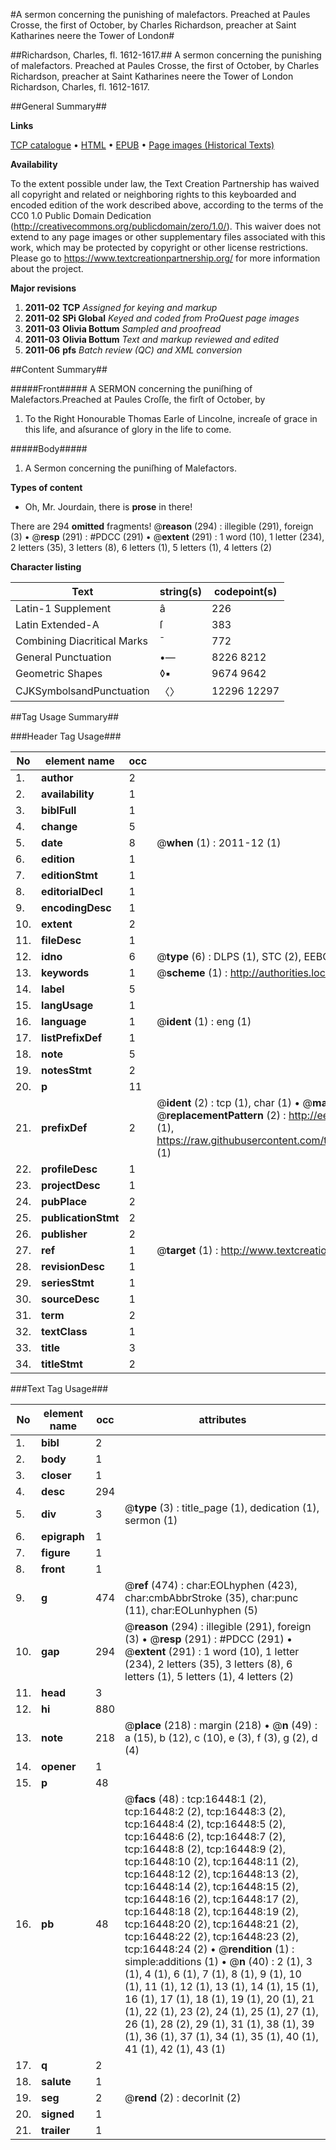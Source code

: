 #A sermon concerning the punishing of malefactors. Preached at Paules Crosse, the first of October, by Charles Richardson, preacher at Saint Katharines neere the Tower of London#

##Richardson, Charles, fl. 1612-1617.##
A sermon concerning the punishing of malefactors. Preached at Paules Crosse, the first of October, by Charles Richardson, preacher at Saint Katharines neere the Tower of London
Richardson, Charles, fl. 1612-1617.

##General Summary##

**Links**

[TCP catalogue](http://www.ota.ox.ac.uk/tcp/)  • 
[HTML](http://tei.it.ox.ac.uk/tcp/Texts-HTML/free/A10/A10739.html)  • 
[EPUB](http://tei.it.ox.ac.uk/tcp/Texts-EPUB/free/A10/A10739.epub) • 
[Page images (Historical Texts)](https://historicaltexts.jisc.ac.uk/eebo-99851184e)

**Availability**

To the extent possible under law, the Text Creation Partnership has waived all copyright and related or neighboring rights to this keyboarded and encoded edition of the work described above, according to the terms of the CC0 1.0 Public Domain Dedication (http://creativecommons.org/publicdomain/zero/1.0/). This waiver does not extend to any page images or other supplementary files associated with this work, which may be protected by copyright or other license restrictions. Please go to https://www.textcreationpartnership.org/ for more information about the project.

**Major revisions**

1. __2011-02__ __TCP__ *Assigned for keying and markup*
1. __2011-02__ __SPi Global__ *Keyed and coded from ProQuest page images*
1. __2011-03__ __Olivia Bottum__ *Sampled and proofread*
1. __2011-03__ __Olivia Bottum__ *Text and markup reviewed and edited*
1. __2011-06__ __pfs__ *Batch review (QC) and XML conversion*

##Content Summary##

#####Front#####
A SERMON concerning the puniſhing of Malefactors.Preached at Paules Croſſe, the firſt of October, by
1. To the Right Honourable Thomas Earle of Lincolne, increaſe of grace in this life, and aſsurance of glory in the life to come.

#####Body#####

1. A Sermon concerning the puniſhing of Malefactors.

**Types of content**

  * Oh, Mr. Jourdain, there is **prose** in there!

There are 294 **omitted** fragments! 
 @__reason__ (294) : illegible (291), foreign (3)  •  @__resp__ (291) : #PDCC (291)  •  @__extent__ (291) : 1 word (10), 1 letter (234), 2 letters (35), 3 letters (8), 6 letters (1), 5 letters (1), 4 letters (2)

**Character listing**


|Text|string(s)|codepoint(s)|
|---|---|---|
|Latin-1 Supplement|â|226|
|Latin Extended-A|ſ|383|
|Combining             Diacritical Marks|̄|772|
|General Punctuation|•—|8226 8212|
|Geometric Shapes|◊▪|9674 9642|
|CJKSymbolsandPunctuation|〈〉|12296 12297|

##Tag Usage Summary##

###Header Tag Usage###

|No|element name|occ|attributes|
|---|---|---|---|
|1.|__author__|2||
|2.|__availability__|1||
|3.|__biblFull__|1||
|4.|__change__|5||
|5.|__date__|8| @__when__ (1) : 2011-12 (1)|
|6.|__edition__|1||
|7.|__editionStmt__|1||
|8.|__editorialDecl__|1||
|9.|__encodingDesc__|1||
|10.|__extent__|2||
|11.|__fileDesc__|1||
|12.|__idno__|6| @__type__ (6) : DLPS (1), STC (2), EEBO-CITATION (1), PROQUEST (1), VID (1)|
|13.|__keywords__|1| @__scheme__ (1) : http://authorities.loc.gov/ (1)|
|14.|__label__|5||
|15.|__langUsage__|1||
|16.|__language__|1| @__ident__ (1) : eng (1)|
|17.|__listPrefixDef__|1||
|18.|__note__|5||
|19.|__notesStmt__|2||
|20.|__p__|11||
|21.|__prefixDef__|2| @__ident__ (2) : tcp (1), char (1)  •  @__matchPattern__ (2) : ([0-9\-]+):([0-9IVX]+) (1), (.+) (1)  •  @__replacementPattern__ (2) : http://eebo.chadwyck.com/downloadtiff?vid=$1&page=$2 (1), https://raw.githubusercontent.com/textcreationpartnership/Texts/master/tcpchars.xml#$1 (1)|
|22.|__profileDesc__|1||
|23.|__projectDesc__|1||
|24.|__pubPlace__|2||
|25.|__publicationStmt__|2||
|26.|__publisher__|2||
|27.|__ref__|1| @__target__ (1) : http://www.textcreationpartnership.org/docs/. (1)|
|28.|__revisionDesc__|1||
|29.|__seriesStmt__|1||
|30.|__sourceDesc__|1||
|31.|__term__|2||
|32.|__textClass__|1||
|33.|__title__|3||
|34.|__titleStmt__|2||


###Text Tag Usage###

|No|element name|occ|attributes|
|---|---|---|---|
|1.|__bibl__|2||
|2.|__body__|1||
|3.|__closer__|1||
|4.|__desc__|294||
|5.|__div__|3| @__type__ (3) : title_page (1), dedication (1), sermon (1)|
|6.|__epigraph__|1||
|7.|__figure__|1||
|8.|__front__|1||
|9.|__g__|474| @__ref__ (474) : char:EOLhyphen (423), char:cmbAbbrStroke (35), char:punc (11), char:EOLunhyphen (5)|
|10.|__gap__|294| @__reason__ (294) : illegible (291), foreign (3)  •  @__resp__ (291) : #PDCC (291)  •  @__extent__ (291) : 1 word (10), 1 letter (234), 2 letters (35), 3 letters (8), 6 letters (1), 5 letters (1), 4 letters (2)|
|11.|__head__|3||
|12.|__hi__|880||
|13.|__note__|218| @__place__ (218) : margin (218)  •  @__n__ (49) : a (15), b (12), c (10), e (3), f (3), g (2), d (4)|
|14.|__opener__|1||
|15.|__p__|48||
|16.|__pb__|48| @__facs__ (48) : tcp:16448:1 (2), tcp:16448:2 (2), tcp:16448:3 (2), tcp:16448:4 (2), tcp:16448:5 (2), tcp:16448:6 (2), tcp:16448:7 (2), tcp:16448:8 (2), tcp:16448:9 (2), tcp:16448:10 (2), tcp:16448:11 (2), tcp:16448:12 (2), tcp:16448:13 (2), tcp:16448:14 (2), tcp:16448:15 (2), tcp:16448:16 (2), tcp:16448:17 (2), tcp:16448:18 (2), tcp:16448:19 (2), tcp:16448:20 (2), tcp:16448:21 (2), tcp:16448:22 (2), tcp:16448:23 (2), tcp:16448:24 (2)  •  @__rendition__ (1) : simple:additions (1)  •  @__n__ (40) : 2 (1), 3 (1), 4 (1), 6 (1), 7 (1), 8 (1), 9 (1), 10 (1), 11 (1), 12 (1), 13 (1), 14 (1), 15 (1), 16 (1), 17 (1), 18 (1), 19 (1), 20 (1), 21 (1), 22 (1), 23 (2), 24 (1), 25 (1), 27 (1), 26 (1), 28 (2), 29 (1), 31 (1), 38 (1), 39 (1), 36 (1), 37 (1), 34 (1), 35 (1), 40 (1), 41 (1), 42 (1), 43 (1)|
|17.|__q__|2||
|18.|__salute__|1||
|19.|__seg__|2| @__rend__ (2) : decorInit (2)|
|20.|__signed__|1||
|21.|__trailer__|1||
